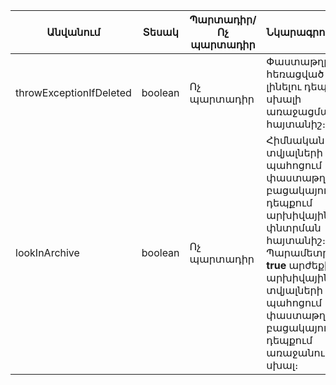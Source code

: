 | Անվանում | Տեսակ | **Պարտադիր/Ոչ պարտադիր** | Նկարագրություն |
| --- | --- | --- | --- |
| throwExceptionIfDeleted | boolean | Ոչ պարտադիր | Փաստաթղթի հեռացված լինելու դեպքում սխալի առաջացման հայտանիշ։ |
| lookInArchive | boolean | Ոչ պարտադիր | Հիմնական տվյալների պահոցում փաստաթղթի բացակայության դեպքում արխիվայինում փնտրման հայտանիշ։ Պարամետրի **true** արժեքի և արխիվային տվյալների պահոցում փաստաթղթի բացակայության դեպքում առաջանում է սխալ։ |